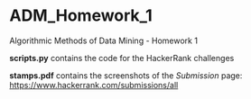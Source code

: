 # ADM_Homework_1
Algorithmic Methods of Data Mining - Homework 1

**scripts.py** contains the code for the HackerRank challenges 

**stamps.pdf** contains the screenshots of the _Submission_ page: https://www.hackerrank.com/submissions/all


